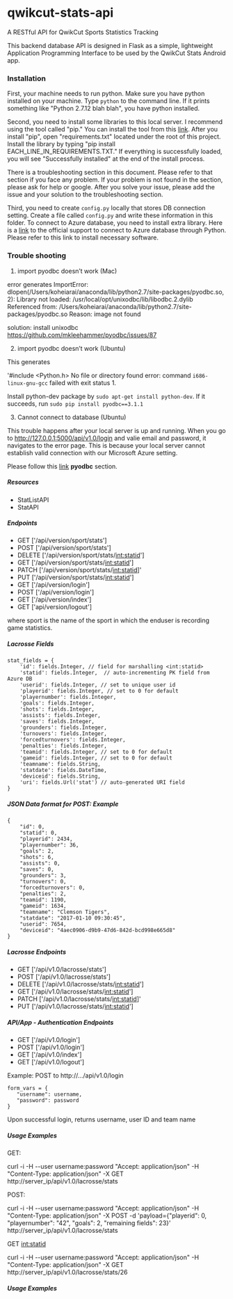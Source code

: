 # qwikcut-stats-api
A RESTful API for QwikCut Sports Statistics Tracking

This backend database API is designed in Flask as a simple, lightweight Application Programming
Interface to be used by the QwikCut Stats Android app.

### Installation
First, your machine needs to run python. 
Make sure you have python installed on your machine. Type `python` to the command line. If it prints something like "Python 2.7.12 blah blah", you have python installed.

Second, you need to install some libraries to this local server.
I recommend using the tool called "pip." You can install the tool from this [link](https://pip.pypa.io/en/stable/installing/).
After you install "pip", open "requirements.txt" located under the root of this project. 
Install the library by typing "pip install EACH_LINE_IN_REQUIREMENTS.TXT." If everything is successfully loaded, you will see "Successfully installed" at the end of the install process.

There is a troubleshooting section in this document. Please refer to that section if you face any problem. If your problem is not found in the section, please ask for help or google. After you solve your issue, please add the issue and your solution to the troubleshooting section.

Third, you need to create `config.py` locally that stores DB connection setting.
Create a file called `config.py` and write these information in this folder. 
To connect to Azure database, you need to install extra library. Here is a [link](https://docs.microsoft.com/en-us/azure/sql-database/sql-database-connect-query-python#configure-development-environment) to the official support to connect to Azure database through Python. Please refer to this link to install necessary software. 

### Trouble shooting

1. import pyodbc doesn’t work (Mac)

error generates
ImportError: dlopen(/Users/koheiarai/anaconda/lib/python2.7/site-packages/pyodbc.so, 2): Library not loaded: /usr/local/opt/unixodbc/lib/libodbc.2.dylib
  Referenced from: /Users/koheiarai/anaconda/lib/python2.7/site-packages/pyodbc.so
  Reason: image not found

solution: install unixodbc
https://github.com/mkleehammer/pyodbc/issues/87

2. import pyodbc doesn’t work (Ubuntu)

This generates 

'#include <Python.h> No file or directory found
error: command `i686-linux-gnu-gcc` failed with exit status 1.

Install python-dev package by `sudo apt-get install python-dev`. If it succeeds, run `sudo pip install pyodbc==3.1.1`

3. Cannot connect to database (Ubuntu)

This trouble happens after your local server is up and running. When you go to http://127.0.0.1:5000/api/v1.0/login and valie email and password, it navigates to the error page. This is because your local server cannot establish valid connection with our Microsoft Azure setting.

Please follow this [link](http://www.craigderington.me/design-an-api-with-flask-and-flask-restful-and-mysql/) **pyodbc** section.

##### Resources

* StatListAPI
* StatAPI


##### Endpoints

* GET ['/api/version/sport/stats']
* POST ['/api/version/sport/stats']
* DELETE ['/api/version/sport/stats/<int:statid>']
* GET ['/api/version/sport/stats/<int:statid>']
* PATCH ['/api/version/sport/stats/<int:statid>]'
* PUT ['/api/version/sport/stats/<int:statid>']
* GET ['/api/version/login']
* POST ['/api/version/login']
* GET ['/api/version/index']
* GET ['api/version/logout']

where sport is the name of the sport in which the enduser is recording game statistics.

##### Lacrosse Fields

```
stat_fields = {
    'id': fields.Integer, // field for marshalling <int:statid>
    'statid': fields.Integer,  // auto-incrementing PK field from Azure DB
    'userid': fields.Integer, // set to unique user id
    'playerid': fields.Integer, // set to 0 for default
    'playernumber': fields.Integer,
    'goals': fields.Integer,
    'shots': fields.Integer,
    'assists': fields.Integer,
    'saves': fields.Integer,
    'grounders': fields.Integer,
    'turnovers': fields.Integer,
    'forcedturnovers': fields.Integer,
    'penalties': fields.Integer,
    'teamid': fields.Integer, // set to 0 for default
    'gameid': fields.Integer, // set to 0 for default
    'teamname': fields.String,
    'statdate': fields.DateTime,
    'deviceid': fields.String,
    'uri': fields.Url('stat') // auto-generated URI field
}
```

##### JSON Data format for POST:  Example

```
{
    "id": 0,
    "statid": 0,
    "playerid": 2434,
    "playernumber": 36,
    "goals": 2,
    "shots": 6,
    "assists": 0,
    "saves": 0,
    "grounders": 3,
    "turnovers": 0,
    "forcedturnovers": 0,
    "penalties": 2,
    "teamid": 1190,
    "gameid": 1634,
    "teamname": "Clemson Tigers",
    "statdate": "2017-01-10 09:30:45",
    "userid": 7654,
    "deviceid": "4aec0906-d9b9-47d6-842d-bcd998e665d8"
}
```

##### Lacrosse Endpoints

* GET ['/api/v1.0/lacrosse/stats']
* POST ['/api/v1.0/lacrosse/stats']
* DELETE ['/api/v1.0/lacrosse/stats/<int:statid>']
* GET ['/api/v1.0/lacrosse/stats/<int:statid>']
* PATCH ['/api/v1.0/lacrosse/stats/<int:statid>]'
* PUT ['/api/v1.0/lacrosse/stats/<int:statid>']


##### API/App - Authentication Endpoints

* GET ['/api/v1.0/login']
* POST ['/api/v1.0/login']
* GET ['/api/v1.0/index']
* GET ['/api/v1.0/logout']

Example:  POST to http://.../api/v1.0/login

```
form_vars = {
   "username": username, 
   "password": password
}
```

Upon successful login, returns username, user ID and team name

##### Usage Examples

GET:

curl -i -H --user username:password "Accept: application/json" -H "Content-Type: application/json" -X GET http://server_ip/api/v1.0/lacrosse/stats

POST:

curl -i -H --user username:password "Accept: application/json" -H "Content-Type: application/json" -X POST -d 'payload={"playerid": 0, "playernumber": "42", "goals": 2, "remaining fields": 23}' http://server_ip/api/v1.0/lacrosse/stats

GET <int:statid>

curl -i -H --user username:password "Accept: application/json" -H "Content-Type: application/json" -X GET http://server_ip/api/v1.0/lacrosse/stats/26


##### Usage Examples






